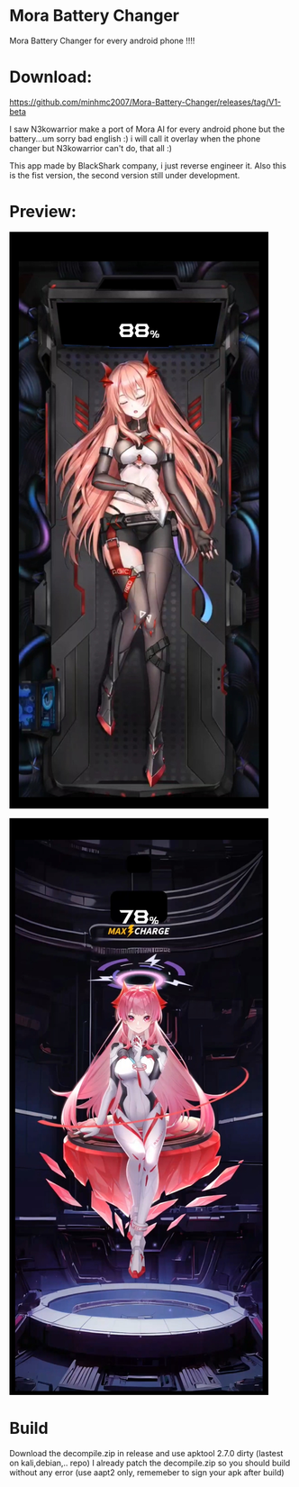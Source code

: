 # Mora Battery Changer
Mora Battery Changer for every android phone !!!!

# Download: 
https://github.com/minhmc2007/Mora-Battery-Changer/releases/tag/V1-beta

I saw N3kowarrior make a port of Mora AI for every android phone but the battery...um sorry bad english :) i will call it overlay when the phone changer but N3kowarrior can't do, that all :)

This app made by BlackShark company, i just reverse engineer it. Also this is the fist version, the second version still under development.

# Preview:
![Preview](preview.jpg)

![Preview](preview2.jpg)

# Build
Download the decompile.zip in release and use apktool 2.7.0 dirty (lastest on kali,debian,.. repo) I already patch the decompile.zip so you should build without any error (use aapt2 only, rememeber to sign your apk after build)